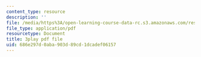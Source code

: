 ```yaml
---
content_type: resource
description: ''
file: /media/https%3A/open-learning-course-data-rc.s3.amazonaws.com/res-15-003-shaping-the-future-of-work-15-662x-spring-2016/686e297d0aba903d89cd1dcadef06157_xApFTcsFPcQ.pdf
file_type: application/pdf
resourcetype: Document
title: 3play pdf file
uid: 686e297d-0aba-903d-89cd-1dcadef06157
---
```

